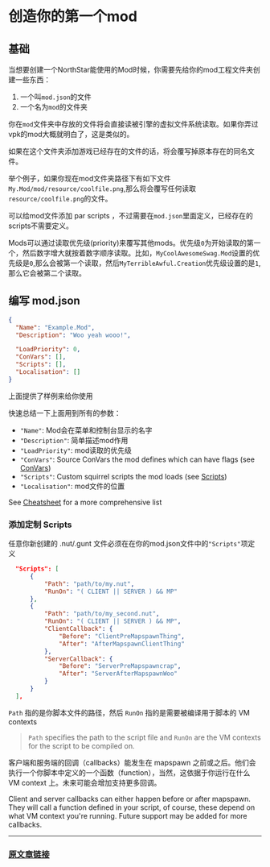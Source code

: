 <!--
 * @Author: HK560
 * @Date: 2021-12-27 18:29:16
 * @LastEditTime: 2021-12-27 19:20:14
 * @LastEditors: HK560
 * @Description: 
 * @FilePath: \NorthStarCN_WIKI\Doc\howToPackMod.md
 * My Blog: https://blog.hk560.top
-->
# 创造你的第一个mod

## 基础
<!-- When creating a mod with Northstar the most basic things to start off with are a workspace with:
 1. A file called `mod.json`
 2. and a folder named `mod` -->

当想要创建一个NorthStar能使用的Mod时候，你需要先给你的mod工程文件夹创建一些东西：
1. 一个叫`mod.json`的文件
2. 一个名为`mod`的文件夹

你在`mod`文件夹中存放的文件将会直接读被引擎的虚拟文件系统读取。如果你弄过vpk的mod大概就明白了，这是类似的。
<!-- The files you put inside the `mod` folder are loaded directly into the virtual file system of the engine (similar to how VPK modding is if you've done that). -->

如果在这个文件夹添加游戏已经存在的文件的话，将会覆写掉原本存在的同名文件。

举个例子，如果你现在mod文件夹路径下有如下文件`My.Mod/mod/resource/coolfile.png`,那么将会覆写任何读取`resource/coolfile.png`的文件。

可以给mod文件添加 par scripts ，不过需要在`mod.json`里面定义，已经存在的scripts不需要定义。

<!-- Adding pre-existing files here will overwrite any previous你 ones with the same name, such as `My.Mod/mod/resource/coolfile.png` would overwrite any file loaded `resource/coolfile.png`. New files can be added par scripts which require being defined in `mod.json`. Existing scripts do not need to be defined. -->

Mods可以通过读取优先级(priority)来覆写其他mods。优先级`0`为开始读取的第一个，然后数字增大就按着数字顺序读取。比如，`MyCoolAwesomeSwag.Mod`设置的优先级是`0`,那么会被第一个读取，然后`MyTerribleAwful.Creation`优先级设置的是`1`,那么它会被第二个读取。

<!-- Mods can also overwrite files of other mods using a load priority. Priority starts at 0 for first loaded and each increment is loaded after. For example: MyCoolAwesomeSwag.Mod has a load priority of 0, which is loaded first, whilst MyTerribleAwful.Creation with a priority of 1 is loaded second. -->

## 编写 mod.json

```json
{
  "Name": "Example.Mod",
  "Description": "Woo yeah wooo!",

  "LoadPriority": 0,
  "ConVars": [],
  "Scripts": [],
  "Localisation": []
}
```

上面提供了样例来给你使用

快速总结一下上面用到所有的参数：
  - `"Name"`: Mod会在菜单和控制台显示的名字
  - `"Description"`: 简单描述mod作用
  - `"LoadPriority"`: mod读取的优先级
  - `"ConVars"`: Source ConVars the mod defines which can have flags (see [ConVars]())
  - `"Scripts"`: Custom squirrel scripts the mod loads (see [Scripts]())
  - `"Localisation"`: mod文件的位置
  
<!-- A quick summary of all the features shown:
  - `"Name"`: Name of the mod shown when loaded in console and in UI
  - `"Description"`: Quick description of the mod
  - `"LoadPriority"`: Priority mod should have on load
  - `"ConVars"`: Source ConVars the mod defines which can have flags (see [ConVars]())
  - `"Scripts"`: Custom squirrel scripts the mod loads (see [Scripts]())
  - `"Localisation"`: Location for mod's localisation files -->

See [Cheatsheet]() for a more comprehensive list

### 添加定制 Scripts
任意你新创建的 .nut/.gunt 文件必须在在你的mod.json文件中的`"Scripts"`项定义

<!-- Any new .nut/.gnut you create must be defined in the `"Scripts"` section of your mod file -->
```json
  "Scripts": [
      {
          "Path": "path/to/my.nut",
          "RunOn": "( CLIENT || SERVER ) && MP"
      },
      {
          "Path": "path/to/my_second.nut",
          "RunOn": "( CLIENT || SERVER ) && MP",
          "ClientCallback": {
              "Before": "ClientPreMapspawnThing",
              "After": "AfterMapspawnClientThing"
          },
          "ServerCallback": {
              "Before": "ServerPreMapspawncrap",
              "After": "ServerAfterMapspawnWoo"
          }
      }
  ],
```

`Path` 指的是你脚本文件的路径，然后 `RunOn` 指的是需要被编译用于脚本的 VM contexts

>`Path` specifies the path to the script file and `RunOn` are the VM contexts for the script to be compiled on.

客户端和服务端的回调（callbacks）能发生在 mapspawn 之前或之后。他们会执行一个你脚本中定义的一个函数（function），当然，这依据于你运行在什么 VM context 上。未来可能会增加支持更多回调。

Client and server callbacks can either happen before or after mapspawn. They will call a function defined in your script, of course, these depend on what VM context you're running. Future support may be added for more callbacks.

-------

### [原文章链接](https://gist.github.com/VITALISED/b585b882af91370caf4f2137d9fb927a)


